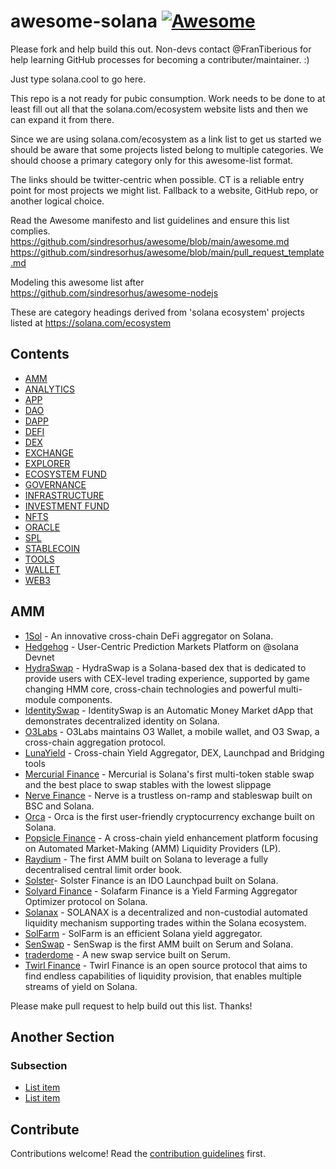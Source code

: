 # awesome-solana [![Awesome](https://awesome.re/badge.svg)](https://awesome.re)


Please fork and help build this out. Non-devs contact @FranTiberious for help learning GitHub processes for becoming a contributer/maintainer. :) 

Just type solana.cool to go here.

This repo is a not ready for pubic consumption. Work needs to be done to at least fill out all that the solana.com/ecosystem website lists and then we can expand it from there.

Since we are using solana.com/ecosystem as a link list to get us started we should be aware that some projects listed belong to multiple categories. We should choose a primary category only for this awesome-list format.

The links should be twitter-centric when possible. CT is a reliable entry point for most projects we might list. Fallback to a website, GitHub repo, or another logical choice.


Read the Awesome manifesto and list guidelines and ensure this list complies.
https://github.com/sindresorhus/awesome/blob/main/awesome.md
https://github.com/sindresorhus/awesome/blob/main/pull_request_template.md


Modeling this awesome list after https://github.com/sindresorhus/awesome-nodejs


These are category headings derived from 'solana ecosystem' projects listed at https://solana.com/ecosystem


## Contents

- [AMM](#amm)
- [ANALYTICS](#section)
- [APP](#section)
- [DAO](#section)
- [DAPP](#section)
- [DEFI](#section)
- [DEX](#section)
- [EXCHANGE](#section)
- [EXPLORER](#section)
- [ECOSYSTEM FUND](#section)
- [GOVERNANCE](#section)
- [INFRASTRUCTURE](#section)
- [INVESTMENT FUND](#section)
- [NFTS](#section)
- [ORACLE](#section)
- [SPL](#section)
- [STABLECOIN](#section)
- [TOOLS](#section)
- [WALLET](#section)
- [WEB3](#section)




## AMM


- [1Sol](https://twitter.com/1solProtocol) - An innovative cross-chain DeFi aggregator on Solana.
- [Hedgehog](https://twitter.com/HedgehogMarket) - User-Centric Prediction Markets Platform on @solana Devnet
- [HydraSwap](https://twitter.com/HydraSwap_io) - HydraSwap is a Solana-based dex that is dedicated to provide users with CEX-level trading experience, supported by game changing HMM core, cross-chain technologies and powerful multi-module components.
- [IdentitySwap](https://github.com/civicteam/identity-swap) - IdentitySwap is an Automatic Money Market dApp that demonstrates decentralized identity on Solana.
- [O3Labs](https://twitter.com/O3_Labs) - O3Labs maintains O3 Wallet, a mobile wallet, and O3 Swap, a cross-chain aggregation protocol.
- [LunaYield](https://twitter.com/Luna_Yield) - Cross-chain Yield Aggregator, DEX, Launchpad and Bridging tools
- [Mercurial Finance](https://twitter.com/MercurialFi) - Mercurial is Solana's first multi-token stable swap and the best place to swap stables with the lowest slippage
- [Nerve Finance](https://twitter.com/nervefinance) - Nerve is a trustless on-ramp and stableswap built on BSC and Solana.
- [Orca](https://twitter.com/orca_so) - Orca is the first user-friendly cryptocurrency exchange built on Solana.
- [Popsicle Finance](https://twitter.com/popsiclefinance) - A cross-chain yield enhancement platform focusing on Automated Market-Making (AMM) Liquidity Providers (LP).
- [Raydium](https://twitter.com/RaydiumProtocol) - The first AMM built on Solana to leverage a fully decentralised central limit order book.
- [Solster](https://twitter.com/solster_finance)- Solster Finance is an IDO Launchpad built on Solana.
- [Solyard Finance](https://twitter.com/SolyardFinance) - Solafarm Finance is a Yield Farming Aggregator Optimizer protocol on Solana.
- [Solanax](https://twitter.com/Solanaxorg) - SOLANAX is a decentralized and non-custodial automated liquidity mechanism supporting trades within the Solana ecosystem.
- [SolFarm](https://twitter.com/Solfarmio) - SolFarm is an efficient Solana yield aggregator.
- [SenSwap](https://twitter.com/SenSwap) - SenSwap is the first AMM built on Serum and Solana.
- [traderdome](https://traderdome.io/#/) - A new swap service built on Serum.
- [Twirl Finance](https://twitter.com/twirlfinance) - Twirl Finance is an open source protocol that aims to find endless capabilities of liquidity provision, that enables multiple streams of yield on Solana.



Please make pull request to help build out this list. Thanks!



## Another Section

### Subsection

- [List item](http://example.com)
- [List item](http://example.com)


## Contribute

Contributions welcome! Read the [contribution guidelines](contributing.md) first.
